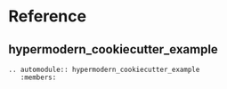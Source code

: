 # Reference

## hypermodern_cookiecutter_example

```{eval-rst}
.. automodule:: hypermodern_cookiecutter_example
   :members:
```
